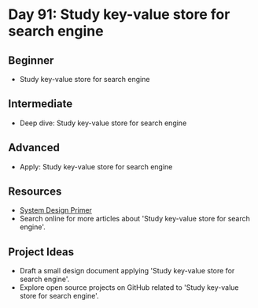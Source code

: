 # Day 91: Study key-value store for search engine

## Beginner
- Study key-value store for search engine

## Intermediate
- Deep dive: Study key-value store for search engine

## Advanced
- Apply: Study key-value store for search engine

## Resources
- [System Design Primer](https://github.com/donnemartin/system-design-primer#key-value-store)
- Search online for more articles about 'Study key-value store for search engine'.

## Project Ideas
- Draft a small design document applying 'Study key-value store for search engine'.
- Explore open source projects on GitHub related to 'Study key-value store for search engine'.
